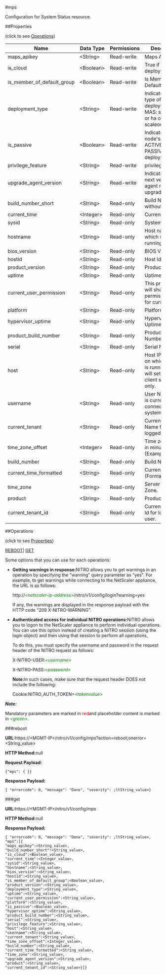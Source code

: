 #mps

Configuration for System Status resource.


##Properties 
<span>(click to see [Operations](#opera))</span>


<table><thead><tr><th>Name</th><th>Data Type</th><th>Permissions</th><th>Description</th></tr></thead><tbody><tr><td>maps_apikey</td><td>&lt;String></td><td>Read-write</td><td>Maps API Key.</td></tr><tr><td>is_cloud</td><td>&lt;Boolean></td><td>Read-write</td><td>True if its a cloud deployment.</td></tr><tr><td>is_member_of_default_group</td><td>&lt;Boolean></td><td>Read-write</td><td>Is Member Of Default Group.</td></tr><tr><td>deployment_type</td><td>&lt;String></td><td>Read-write</td><td>Indicates the type of deployment of MAS: standalone or ha or scaleout..</td></tr><tr><td>is_passive</td><td>&lt;Boolean></td><td>Read-write</td><td>Indicates the node's state: ACTIVE or PASSIVE in a HA deployment..</td></tr><tr><td>privilege_feature</td><td>&lt;String></td><td>Read-write</td><td>privilege_feature.</td></tr><tr><td>upgrade_agent_version</td><td>&lt;String></td><td>Read-write</td><td>Indicates the next version the agent needs to upgrade to..</td></tr><tr><td>build_number_short</td><td>&lt;String></td><td>Read-only</td><td>Build Number without Date.</td></tr><tr><td>current_time</td><td>&lt;Integer></td><td>Read-only</td><td>Current Time.</td></tr><tr><td>sysid</td><td>&lt;String></td><td>Read-only</td><td>System Id.</td></tr><tr><td>hostname</td><td>&lt;String></td><td>Read-only</td><td>Host name on which system is running.</td></tr><tr><td>bios_version</td><td>&lt;String></td><td>Read-only</td><td>BIOS Version.</td></tr><tr><td>hostid</td><td>&lt;String></td><td>Read-only</td><td>Host Id.</td></tr><tr><td>product_version</td><td>&lt;String></td><td>Read-only</td><td>Product Version.</td></tr><tr><td>uptime</td><td>&lt;String></td><td>Read-only</td><td>Uptime.</td></tr><tr><td>current_user_permission</td><td>&lt;String></td><td>Read-only</td><td>This property will show the permission type for current user.</td></tr><tr><td>platform</td><td>&lt;String></td><td>Read-only</td><td>Platform.</td></tr><tr><td>hypervisor_uptime</td><td>&lt;String></td><td>Read-only</td><td>Hypervisor Uptime.</td></tr><tr><td>product_build_number</td><td>&lt;String></td><td>Read-only</td><td>Product Build Number.</td></tr><tr><td>serial</td><td>&lt;String></td><td>Read-only</td><td>Serial Number.</td></tr><tr><td>host</td><td>&lt;String></td><td>Read-only</td><td>Host IP Address on which system is running, this will set for each client session only.</td></tr><tr><td>username</td><td>&lt;String></td><td>Read-only</td><td>User Name who is currently connected to the system.</td></tr><tr><td>current_tenant</td><td>&lt;String></td><td>Read-only</td><td>Current Tenant Name for logged-in user.</td></tr><tr><td>time_zone_offset</td><td>&lt;Integer></td><td>Read-only</td><td>Time zone offset in minutes (Example:-330).</td></tr><tr><td>build_number</td><td>&lt;String></td><td>Read-only</td><td>Build Number.</td></tr><tr><td>current_time_formatted</td><td>&lt;String></td><td>Read-only</td><td>Current Time (Formatted).</td></tr><tr><td>time_zone</td><td>&lt;String></td><td>Read-only</td><td>Server Time Zone.</td></tr><tr><td>product</td><td>&lt;String></td><td>Read-only</td><td>Product Name.</td></tr><tr><td>current_tenant_id</td><td>&lt;String></td><td>Read-only</td><td>Current Tenant Id for logged-in user.</td></tr></tbody></table>
##Operations 
<span>(click to see [Properties](#prope))</span>


[REBOOT](#r)| [GET]()


Some options that you can use for each operations:
<ul><li><p><b>Getting warnings in response:</b>NITRO allows you to get warnings in an operation by specifying the "warning" query parameter as "yes". For example, to get warnings while connecting to the NetScaler appliance, the URL is as follows:</p><p>http://<span style="color:green;font-style:italic;">&lt;netscaler-ip-address&gt;</span>/nitro/v1/config/login?warning=yes</p><p>If any, the warnings are displayed in the response payload with the HTTP code "209 X-NITRO-WARNING".</p></li><li><p><b>Authenticated access for individual NITRO operations:</b>NITRO allows you to logon to the NetScaler appliance to perform individual operations. You can use this option instead of creating a NITRO session (using the login object) and then using that session to perform all operations,</p><p>To do this, you must specify the username and password in the request header of the NITRO request as follows:</p><p>X-NITRO-USER:<span style="color:green;font-style:italic;">&lt;username&gt;</span></p><p>X-NITRO-PASS:<span style="color:green;font-style:italic;">&lt;password&gt;</span></p><p><b>Note:</b>In such cases, make sure that the request header DOES not include the following:</p><p>Cookie:NITRO_AUTH_TOKEN=<span style="color:green;font-style:italic;">&lt;tokenvalue&gt;</span></p></li></ul>



***Note:*** 
Mandatory parameters are marked in <span style="color:#FF0000;">red</span>and placeholder content is marked in <span style="color:green;font-style:italic">&lt;green&gt;</span>.

###reboot



<b>URL:</b>https://&lt;MGMT-IP&gt;/nitro/v1/config/mps?action=reboot;onerror=&lt;String_value&gt;
<b>HTTP Method:</b>null
<b>Request Payload: </b>```{"mps": { }}```
<b>Response Payload: </b>```{ "errorcode": 0, "message": "Done", "severity": ;ltString_value>}```



###get



<b>URL:</b>https://&lt;MGMT-IP&gt;/nitro/v1/config/mps
<b>HTTP Method:</b>null
<b>Response Payload: </b>```{ "errorcode": 0, "message": "Done", "severity": ;ltString_value>, "mps":[{"maps_apikey":<String_value>,"build_number_short":<String_value>,"is_cloud":<Boolean_value>,"current_time":<Integer_value>,"sysid":<String_value>,"hostname":<String_value>,"bios_version":<String_value>,"hostid":<String_value>,"is_member_of_default_group":<Boolean_value>,"product_version":<String_value>,"deployment_type":<String_value>,"uptime":<String_value>,"current_user_permission":<String_value>,"platform":<String_value>,"is_passive":<Boolean_value>,"hypervisor_uptime":<String_value>,"product_build_number":<String_value>,"serial":<String_value>,"privilege_feature":<String_value>,"host":<String_value>,"username":<String_value>,"current_tenant":<String_value>,"time_zone_offset":<Integer_value>,"build_number":<String_value>,"current_time_formatted":<String_value>,"time_zone":<String_value>,"upgrade_agent_version":<String_value>,"product":<String_value>,"current_tenant_id":<String_value>}]}```



